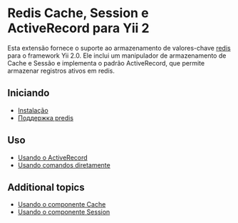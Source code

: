 Redis Cache, Session e ActiveRecord para Yii 2
===============================================

Esta extensão fornece o suporte ao armazenamento de valores-chave [redis](https://redis.io/) para o framework Yii 2.0. Ele inclui um manipulador de armazenamento de Cache e Sessão e implementa o padrão ActiveRecord, que permite armazenar registros ativos em redis.

Iniciando
---------------

* [Instalação](installation.md)
* [Поддержка predis](predis.md)

Uso
----- 

* [Usando o ActiveRecord](usage-ar.md)
* [Usando comandos diretamente](usage-commands.md)

Additional topics
-----------------

* [Usando o componente Cache](topics-cache.md)
* [Usando o componente Session](topics-session.md)
